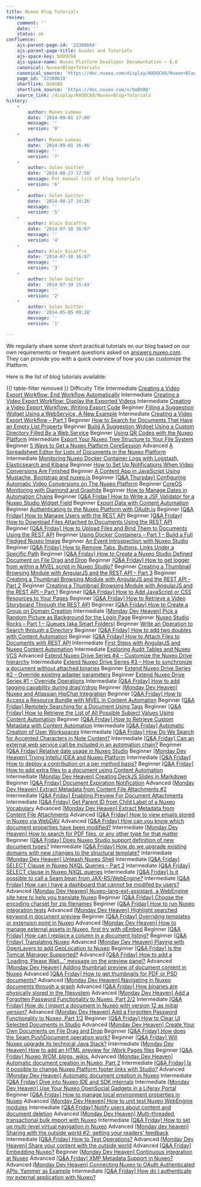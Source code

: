 ```yaml
---
title: Nuxeo Blog Tutorials
review:
    comment: ''
    date: ''
    status: ok
confluence:
    ajs-parent-page-id: '22380664'
    ajs-parent-page-title: Guides and Tutorials
    ajs-space-key: NXDOC60
    ajs-space-name: Nuxeo Platform Developer Documentation — 6.0
    canonical: Nuxeo+Blog+Tutorials
    canonical_source: 'https://doc.nuxeo.com/display/NXDOC60/Nuxeo+Blog+Tutorials'
    page_id: '22380610'
    shortlink: QoBVAQ
    shortlink_source: 'https://doc.nuxeo.com/x/QoBVAQ'
    source_link: /display/NXDOC60/Nuxeo+Blog+Tutorials
history:
    - 
        author: Manon Lumeau
        date: '2014-09-01 17:00'
        message: ''
        version: '8'
    - 
        author: Manon Lumeau
        date: '2014-09-01 16:46'
        message: ''
        version: '7'
    - 
        author: Solen Guitter
        date: '2014-08-27 17:58'
        message: Put manual list of blog tutorials
        version: '6'
    - 
        author: Solen Guitter
        date: '2014-08-27 14:26'
        message: ''
        version: '5'
    - 
        author: Alain Escaffre
        date: '2014-07-10 16:07'
        message: ''
        version: '4'
    - 
        author: Alain Escaffre
        date: '2014-07-10 16:07'
        message: ''
        version: '3'
    - 
        author: Solen Guitter
        date: '2014-07-10 15:43'
        message: ''
        version: '2'
    - 
        author: Solen Guitter
        date: '2014-05-05 09:28'
        message: ''
        version: '1'

---
```

We regularly share some short practical tutorials on our blog based on our own requirements or frequent questions asked on [answers.nuxeo.com](http://answers.nuxeo.com). They can provide you with a quick overview of how you can customize the Platform.

Here is the list of blog tutorials available:

{{! table-filter removed }} Difficulty Title Intermediate [Creating a Video Export Workflow: End Workflow Automatically](http://blogs.nuxeo.com/development/2014/07/video-export-workflow-end-automatically/) Intermediate [Creating a Video Export Workflow: Display the Exported Videos](http://blogs.nuxeo.com/development/2014/06/creating-video-export-workflow-display-exported-videos/) Intermediate [Creating a Video Export Workflow: Writing Export Code](http://blogs.nuxeo.com/development/2014/06/creating-video-export-workflow-part-2/) Beginner [Filling a Suggestion Widget Using a WebService, A New Example](http://blogs.nuxeo.com/development/2014/06/suggestion-widget-webservice/) Intermediate [Creating a Video Export Workflow &ndash; Part 1](http://blogs.nuxeo.com/development/2014/06/creating-video-export-workflow/) Beginner [How to Search for Documents That Have an Empty List Property](http://blogs.nuxeo.com/development/2014/06/search-documents-list-property-empty/) Beginner [Build A Suggestion Widget Using a Custom Directory Filled By a Web Service](http://doc.nuxeo.com/blogs.nuxeo.com/development/2014/05/build-suggestion-widget-filled-custom-directory-data-webservice/) Beginner [Using QR Codes with the Nuxeo Platform](http://blogs.nuxeo.com/development/2014/05/qr-codes-nuxeo/) Intermediate [Export Your Nuxeo Tree Structure to Your File System](http://blogs.nuxeo.com/development/2014/05/export-root-structure-documents-nuxeo-file-system-repository/) Beginner [5 Ways to Get a Nuxeo Platform CoreSession](http://blogs.nuxeo.com/development/2014/04/ways-nuxeo-platform-coresession/) Advanced [A Spreadsheet Editor for Lists of Documents in the Nuxeo Platform](http://blogs.nuxeo.com/development/2014/04/spreadsheet-editor-for-list-of-documents-in-nuxeo-platform/) Intermediate [Monitoring Nuxeo Docker Container Logs with Logstash, Elasticsearch and Kibana](http://blogs.nuxeo.com/development/2014/04/monitoring-nuxeo-docker-container-logs-logstash-elasticsearch-kibana/) Beginner [How to Set Up Notifications When Video Conversions Are Finished](http://blogs.nuxeo.com/development/2014/03/setup-notifications-video-conversions/) Beginner [A Content App in JavaScript Using Mustache, Bootstrap and nuxeo.js](http://blogs.nuxeo.com/development/2014/03/developping-content-application-mustachejs-bootstrap-nuxeojs/) Beginner [[Q&A Thursday] Configuring Automatic Video Conversions on The Nuxeo Platform](http://blogs.nuxeo.com/development/2014/03/qa-fridayconfiguring-automatic-video-conversions-nuxeo-platform/) Beginner [CoreOS Monitoring with Diamond and Graphite](http://blogs.nuxeo.com/development/2014/03/coreos-monitoring-diamond-graphite/) Beginner [How to Manage Dates in Automation Chains](http://blogs.nuxeo.com/development/2014/03/manage-dates-automation-chains/) Beginner [[Q&A Friday] How to Write a JSF Validator for a Nuxeo Studio Widget Field](http://blogs.nuxeo.com/development/2014/03/qa-friday-write-jsf-validator-nuxeo-studio-widget-field/) Beginner [Export Data with Content Automation](http://blogs.nuxeo.com/development/2014/03/export-data-content-automation/) Beginner [Authenticating to the Nuxeo Platform with OAuth.io](http://blogs.nuxeo.com/development/2014/03/authenticating-nuxeo-oauthio/) Beginner [[Q&A Friday] How to Manage Users with the REST API](http://blogs.nuxeo.com/development/2014/02/qa-friday-manage-user-rest-api/) Beginner [[Q&A Friday] How to Download Files Attached to Documents Using the REST API](http://blogs.nuxeo.com/development/2014/02/qa-friday-download-files-attached-documents-rest-api/) Beginner [[Q&A Friday] How to Upload Files and Bind Them to Documents Using the REST API](http://blogs.nuxeo.com/development/2014/01/qa-friday-upload-files-documents-rest-api/) Beginner [Using Docker Containers &ndash; Part 1 &ndash; Build a Full Fledged Nuxeo Image](http://blogs.nuxeo.com/development/2014/01/docker-containers-nuxeo-part-1/) Beginner [An Event Introspection with Nuxeo Studio](http://blogs.nuxeo.com/development/2014/01/event-introspection-nuxeo-studio/) Beginner [[Q&A Friday] How to Remove Tabs, Buttons, Links Under a Specific Path](http://blogs.nuxeo.com/development/2013/11/qa-friday-remove-tabs-buttons-links-specific-path/) Beginner [[Q&A Friday] How to Create a Nuxeo Studio Defined Document on File Drag and Drop](http://blogs.nuxeo.com/development/2013/11/qa-friday-nuxeo-studio-document/) Beginner [[Q&A Friday] How to get logger from within a MVEL script in Nuxeo Studio?](http://blogs.nuxeo.com/development/2013/11/qa-friday-mvel-logger/) Beginner [Creating a Thumbnail Browsing Module with AngularJS and the REST API &ndash; Part 3](http://blogs.nuxeo.com/development/2013/11/creating-thumbnail-browsing-module-angularjs-rest-api-part-3/) Beginner [Creating a Thumbnail Browsing Module with AngularJS and the REST API &ndash; Part 2](http://blogs.nuxeo.com/development/2013/11/creating-thumbnail-browsing-module-angularjs-rest-api-part-2/) Beginner [Creating a Thumbnail Browsing Module with AngularJS and the REST API &ndash; Part 1](http://blogs.nuxeo.com/development/2013/10/rest-api-search-bo-adapters/) Beginner [[Q&A Friday] How to Add JavaScript or CSS Resources to Your Pages](http://blogs.nuxeo.com/development/2013/10/qa-friday-add-javascript-css-resources-pages/) Beginner [[Q&A Friday] How to Retrieve a Video Storyboard Through the REST API](http://blogs.nuxeo.com/development/2013/09/qa-friday-video-storyboard-rest-api/) Beginner [[Q&A Friday] How to Create a Group on Domain Creation](http://blogs.nuxeo.com/development/2013/09/qa-friday-create-a-group-domain/) Intermediate [[Monday Dev Heaven] Pick a Random Picture as Background for the Login Page](http://blogs.nuxeo.com/development/2013/08/monday-dev-heaven-pick-random-picture-background-login-page/) Beginner [Nuxeo Studio Rocks &ndash; Part 1 &ndash; Queues (aka Smart Folders)](http://blogs.nuxeo.com/development/2013/07/nuxeo-studio-rocks-part-1-queues-aka-smart-folders/) Beginner [Write an Operation to Search through a Directory](http://blogs.nuxeo.com/development/2013/07/write-operation-search-directory/) Beginner [[Q&A Friday] How to add two doubles with Content Automation](http://blogs.nuxeo.com/development/2013/06/qa-friday-content-automation/) Beginner [[Q&A Friday] How to Attach Files to Documents with REST API](http://blogs.nuxeo.com/development/2013/06/qa-friday-attach-file-documents-rest-api/) Intermediate [First Steps with AngularJS and Nuxeo Content Automation](http://blogs.nuxeo.com/development/2013/06/nuxeo-angularjs-automation/) Intermediate [Exploring Audit Tables and Nuxeo VCS](http://blogs.nuxeo.com/development/2013/05/exploring-audit-table-vcs/) Advanced [Extend Nuxeo Drive Series #4 &ndash; Customize the Nuxeo Drive hierarchy](http://blogs.nuxeo.com/development/2013/05/extend-nuxeo-drive-series-4-change-default-drive-layout/) Intermediate [Extend Nuxeo Drive Series #3 &ndash; How to synchronize a document without attached binaries](http://blogs.nuxeo.com/development/2013/05/extend-nuxeo-drive-3/) Beginner [Extend Nuxeo Drive Series #2 &ndash; Override existing adapter parameters](http://blogs.nuxeo.com/development/2013/05/extend-nuxeo-drive-series-2/) Beginner [Extend Nuxeo Drive Series #1 &ndash; Override Operations](http://blogs.nuxeo.com/development/2013/05/extend-nuxeo-drive-1/) Intermediate [[Q&A Friday] How to add tagging capability during drag&rsquo;n&rsquo;drop](http://blogs.nuxeo.com/development/2013/05/qa-friday-add-tagging-drag-drop/) Beginner [[Monday Dev Heaven] Nuxeo and Atlassian HipChat Integration](http://blogs.nuxeo.com/development/2013/04/nuxeo-atlassian-hipchat-integration/) Beginner [[Q&A Friday] How to Access a Resource Bundle with MVEL in Content Automation](http://blogs.nuxeo.com/development/2013/04/qa-friday-content-automation-labels/) Beginner [[Q&A Friday] Remotely Searching for a Document Using Tags](http://blogs.nuxeo.com/development/2013/04/qa-friday-remotely-searching-document-tags/) Beginner [[Q&A Friday] How to Retrieve the List of All Possible Subject Values Using Content Automation](http://blogs.nuxeo.com/development/2013/03/qa-friday-retrieve-list-subjects-values-content-automation/) Beginner [[Q&A Friday] How to Retrieve Custom Metadata with Content Automation](http://blogs.nuxeo.com/development/2013/03/qa-friday-retrieve-custom-metadata-content-automation/) Intermediate [[Q&A Friday] Automatic Creation of User Workspaces](http://blogs.nuxeo.com/development/2013/03/qa-friday-automatic-creation-user-workspaces/) Intermediate [[Q&A Friday] How Do We Search for Accented Characters in Note Content?](http://blogs.nuxeo.com/development/2013/03/qa-friday-search-for-accented-characters/) Intermediate [[Q&A Friday] Can an external web service call be included in an automation chain?](http://blogs.nuxeo.com/development/2013/02/qa-friday-external-web-service-call-included-automation-chain/) Beginner [[Q&A Friday] Relative date usage in Nuxeo Studio](http://blogs.nuxeo.com/development/2013/02/nuxeo-studio-relative-date/) Beginner [[Monday Dev Heaven] Trying IntelliJ IDEA and Nuxeo Platform](http://blogs.nuxeo.com/development/2013/02/intellij-idea-nuxeo-platform/) Intermediate [[Q&A Friday] How to deploy a contribution on a per method basis?](http://blogs.nuxeo.com/development/2013/02/deploy-contribution-method-base/) Beginner [[Q&A Friday] How to add extra files to a document using Content Automation](http://blogs.nuxeo.com/development/2013/01/qa-friday-add-extra-files-document-content-automation/) Intermediate [[Monday Dev Heaven] Creating DeckJS Slides in Markdown](http://blogs.nuxeo.com/development/2013/01/monday-dev-heaven-writing-deckjs-slides-markdown-rendering-pdf/) Beginner [[Q&A Friday] Document Expiration Notification](http://blogs.nuxeo.com/development/2013/01/qa-friday-upcoming-document-expiration-notification/) Advanced [[Monday Dev Heaven] Extract Metadata from Content File Attachments #2](http://blogs.nuxeo.com/development/2013/01/monday-dev-heaven-extract-metadata-content-file-attachments-2/) Intermediate [[Q&A Friday] Enabling Preview For Document Attachments](http://blogs.nuxeo.com/development/2013/01/qa-friday-enabling-preview-document-attachments/) Intermediate [[Q&A Friday] Get Parent ID from Child Label of a Nuxeo Vocabulary](http://blogs.nuxeo.com/development/2012/12/qa-friday-parent-id-child-label-nuxeo-vocabulary/) Advanced [[Monday Dev Heaven] Extract Metadata from Content File Attachments](http://blogs.nuxeo.com/development/2012/12/monday-dev-heaven-extract-documents-file-attachment-metadata/) Advanced [[Q&A Friday] How to view emails stored in Nuxeo via WebDAV](http://blogs.nuxeo.com/development/2012/11/viewing-emails-stored-nuxeo-webdav/) Advanced [[Q&A Friday] How can you know which document properties have been modified?](http://blogs.nuxeo.com/development/2012/11/qa-friday-doc-properties-modified/) Intermediate [[Monday Dev Heaven] How to search for PDF files, or any other type for that matter](http://blogs.nuxeo.com/development/2012/11/monday-dev-heaven-search-pdf-file-other-type/) Beginner [[Q&A Friday] Does Nuxeo Studio support definition of new document types?](http://blogs.nuxeo.com/development/2012/11/qa-friday-studio-support-definition-document-types/) Intermediate [[Q&A Friday] How do we upgrade existing domains with new changes to the structural template?](http://blogs.nuxeo.com/development/2012/11/qa-friday-upgrade-existing-domains-structural-template/) Intermediate [[Monday Dev Heaven] Unleash Nuxeo Shell](http://blogs.nuxeo.com/development/2012/10/unleash-nuxeo-shell/) Intermediate [[Q&A Friday] SELECT Clause in Nuxeo NXQL Queries &ndash; Part 2](http://blogs.nuxeo.com/development/2012/10/qa-friday-select-clause-nuxeo-nxql-queries-part-2/) Intermediate [[Q&A Friday] SELECT clause in Nuxeo NXQL queries](http://blogs.nuxeo.com/development/2012/10/qa-friday-select-clause-nuxeo-nxql-queries/) Intermediate [[Q&A Friday] Is it possible to call a Seam bean from JAX-RS/WebEngine?](http://blogs.nuxeo.com/development/2012/09/qa-friday-call-seam-bean-jaxrswebengine/) Intermediate [[Q&A Friday] How can I have a dashboard that cannot be modifed by users?](http://blogs.nuxeo.com/development/2012/09/qa-friday-dashboard-modifed-users/) Advanced [[Monday Dev Heaven] Nuxeo-lang-ext-assistant, a WebEngine site here to help you translate Nuxeo](http://blogs.nuxeo.com/development/2012/07/monday-dev-heaven-nuxeolangextassistant-webengine-site-translate-nuxeo/) Beginner [[Q&A Friday] Choose the encoding charset for zip filenames](http://blogs.nuxeo.com/development/2012/07/qa-friday-choose-zip-filenames-encoding-charset/) Beginner [[Q&A Friday] How to run Nuxeo integration tests](http://blogs.nuxeo.com/development/2012/07/qa-friday-run-nuxeo-integration-tests/) Advanced [[Monday Dev Heaven] Highlight searched keyword in document preview](http://blogs.nuxeo.com/development/2012/07/monday-dev-heaven-highlight-searched-keyword-document-preview/) Beginner [[Q&A Friday] Overriding templates or extension point in Nuxeo](http://blogs.nuxeo.com/development/2012/07/qa-friday-overriding-templates-extension-point-nuxeo/) Advanced [[Monday Dev Heaven] How to manage external assets in Nuxeo, first try with oEmbed](http://blogs.nuxeo.com/development/2012/07/monday-dev-heaven-manage-external-assets-nuxeo-oembed/) Beginner [[Q&A Friday] How can I replace a column in a document listing?](http://blogs.nuxeo.com/development/2012/06/qa-friday-replace-column-document-listing/) Beginner [[Q&A Friday] Translating Nuxeo](http://blogs.nuxeo.com/development/2012/06/qa-friday-translating-nuxeo/) Advanced [[Monday Dev Heaven] Playing with OpenLayers to add GeoLocation to Nuxeo](http://blogs.nuxeo.com/development/2012/06/monday-dev-heaven-playing-openlayers-add-geolocalization-nuxeo/) Beginner [[Q&A Friday] Is the Tomcat Manager Supported?](http://blogs.nuxeo.com/development/2012/06/qa-friday-tomcat-manager-supported-nuxeo-installation/) Advanced [[Q&A Friday] How to add a &lsquo;Loading, Please Wait&hellip;&rdquo; message on the preview panel?](http://blogs.nuxeo.com/development/2012/06/qa-friday-add-loading-wait-message-preview-panel/) Advanced [[Monday Dev Heaven] Adding thumbnail preview of document content in Nuxeo](http://blogs.nuxeo.com/development/2012/06/monday-dev-heaven-adding-thumbnail-preview-document-content-nuxeo/) Advanced [[Q&A Friday] How to get thumbnails for PDF or PSD documents?](http://blogs.nuxeo.com/development/2012/06/qa-friday-thumbnails-pdf-psd-documents/) Advanced [[Monday Dev Heaven] Navigating in Nuxeo documents through a graph](http://blogs.nuxeo.com/development/2012/05/monday-dev-heaven-exploring-graph-navigation-nuxeo-documents/) Advanced [[Q&A Friday] How binaries are physically stored in the filesystem](http://blogs.nuxeo.com/development/2012/05/qa-friday-binaries-stored-nuxeo/) Advanced [[Monday Dev Heaven] Add a Forgotten Password Functionality to Nuxeo, Part 2/2](http://blogs.nuxeo.com/development/2012/05/monday-dev-heaven-add-forgotten-password-functionality-nuxeo-part-22/) Intermediate [[Q&A Friday] How do I import a document in Nuxeo with version 12 as initial version?](http://blogs.nuxeo.com/development/2012/05/qa-friday-import-document-put-nuxeo-version-12-initial-version/) Advanced [[Monday Dev Heaven] Add a Forgotten Password Functionality to Nuxeo, Part 1/2](http://blogs.nuxeo.com/development/2012/05/monday-dev-heaven-add-forgotten-password-functionality-nuxeo-part-12/) Beginner [[Q&A Friday] How to Clear UI Selected Documents in Studio](http://blogs.nuxeo.com/development/2012/05/qa-friday-clear-ui-selected-documents-studio/) Advanced [[Monday Dev Heaven] Create Your Own Documents on File Drag and Drop](http://blogs.nuxeo.com/development/2012/05/monday-dev-heaven-fileimporter-plugin/) Beginner [[Q&A Friday] How does the Seam.PushDocument operation work?](http://blogs.nuxeo.com/development/2012/05/qa-friday-seampushdocument-operation-work/) Beginner [[Q&A Friday] Will Nuxeo upgrade its technical Java Stack?](http://blogs.nuxeo.com/development/2012/04/qa-friday-cdi-tomcat7/) Intermediate [[Monday Dev Heaven] How to add an HTML preview for iWork Pages files](http://blogs.nuxeo.com/development/2012/04/monday-dev-heaven-add-html-preview-iworks-pages-files/) Beginner [[Q&A Friday] Nuxeo WCM, blogs, wikis.](http://blogs.nuxeo.com/development/2012/04/qa-friday-nuxeo-wcm-blogs-wikis/) Advanced [[Monday Dev Heaven] Automatic document creation in Nuxeo, Part 2](http://blogs.nuxeo.com/development/2012/04/monday-dev-heaven-automatic-document-creation-nuxeo-part2/) Intermediate [[Q&A Friday] Is it possible to change Nuxeo Platform footer links with Studio?](http://blogs.nuxeo.com/development/2012/03/qa-friday-change-nuxeo-platform-footer-links-studio/) Advanced [[Monday Dev Heaven] Automatic document creation in Nuxeo](http://blogs.nuxeo.com/development/2012/03/monday-dev-heaven-automatic-document-creation-nuxeo/) Intermediate [[Q&A Friday] Dive into Nuxeo IDE and SDK internals](http://blogs.nuxeo.com/development/2012/03/qa-friday-dive-ide-internal/) Intermediate [[Monday Dev Heaven] Use Your Nuxeo OpenSocial Gadgets in a Liferay Portal](http://blogs.nuxeo.com/development/2012/03/monday-dev-heaven-nuxeo-opensocial-gadgets-liferay-portal/) Beginner [[Q&A Friday] How to manage local environment properties in Nuxeo](http://blogs.nuxeo.com/development/2012/03/qa-friday-manage-local-environment-properties-nuxeo/) Advanced [[Monday Dev Heaven] How to unit test Nuxeo WebEngine modules](http://blogs.nuxeo.com/development/2012/03/monday-dev-heaven-unit-test-nuxeo-webengine-modules/) Intermediate [[Q&A Friday] Notify users about content and document deletion](http://blogs.nuxeo.com/development/2012/03/qa-friday-notification-deleted-document/) Advanced [[Monday Dev Heaven] Multi-threaded, transactional bulk import with Nuxeo](http://blogs.nuxeo.com/development/2012/03/monday-dev-heaven-multithreaded-transactional-documents-import-nuxeo/) Intermediate [[Q&A Friday] How to set up multi-level virtual navigation in Nuxeo](http://blogs.nuxeo.com/development/2012/03/qa-friday-virtual-navigation-levels/) Advanced [[Monday dev heaven] Sharing with the outside world #2: getting your readers&rsquo; feedback](http://blogs.nuxeo.com/development/2012/02/monday-dev-heaven-sharing-outisde-world-2-readers-feedback/) Intermediate [[Q&A Friday] How to Test Operations?](http://blogs.nuxeo.com/development/2012/02/qa-friday-test-operations/) Advanced [[Monday Dev Heaven] Share your content with the outside world](http://blogs.nuxeo.com/development/2012/02/share-content-to-outside-world/) Advanced [[Q&A Friday] Embedding Nuxeo?](http://blogs.nuxeo.com/development/2012/02/embedding-nuxeo-in-your-app/) Beginner [[Monday Dev Heaven] Continuous Integration at Nuxeo](http://blogs.nuxeo.com/development/2012/02/optimize-continuous-integration/) Advanced [[Q&A Friday] XMP Metadata Support in Nuxeo?](http://blogs.nuxeo.com/development/2012/02/xmp-metadata-support-in-nuxeo/) Advanced [[Monday Dev Heaven] Connecting Nuxeo to OAuth Authenticated APIs: Yammer as Example](http://blogs.nuxeo.com/development/2012/02/opening-nuxeo-oauth-authenticated-apis/) Intermediate [[Q&A Friday] How do I authenticate my external application with Nuxeo?](http://blogs.nuxeo.com/development/2012/02/friday-qa-authenticate-external-application-nuxeo/)